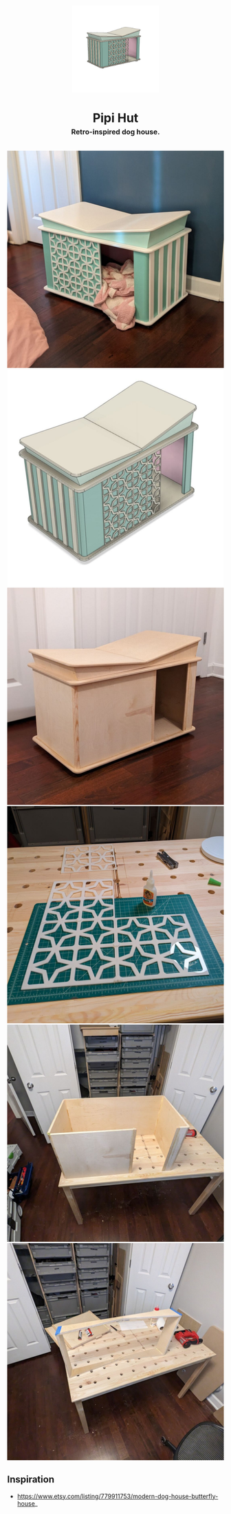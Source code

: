 <!-- 2023-12-14 -->

<p align="center">
  <img src="../../plans/pipi-hut/images/wireframe.png" width="40%"/>
</p>
<h1 align="center">
  Pipi Hut
  <br>
  <sup><sub><sup>Retro-inspired dog house.<sup></sub>
</h1>

![](/plans/pipi-hut/images/gallery1.jpg)
![](/plans/pipi-hut/images/gallery2.jpg)
![](/plans/pipi-hut/images/gallery3.jpg)
![](/plans/pipi-hut/images/gallery4.jpg)
![](/plans/pipi-hut/images/gallery5.jpg)
![](/plans/pipi-hut/images/gallery6.jpg)

## Inspiration

- https://www.etsy.com/listing/779911753/modern-dog-house-butterfly-house_
